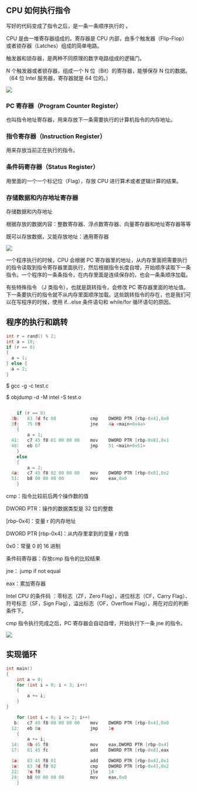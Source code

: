 ## CPU 如何执行指令
写好的代码变成了指令之后，是一条一条顺序执行的 。

CPU 是由一堆寄存器组成的。寄存器是 CPU 内部，由多个触发器（Flip-Flop）或者锁存器（Latches）组成的简单电路。

触发器和锁存器，是两种不同原理的数字电路组成的逻辑门。

N 个触发器或者锁存器，组成一个 N 位（Bit）的寄存器，能够保存 N 位的数据。（64 位 Intel 服务器，寄存器就是 64 位的。）

![](/images/1645783348077-4b5fc3b6-1729-4dbd-8700-597b4fbee12a.png)

### PC 寄存器（Program Counter Register）
也叫指令地址寄存器，用来存放下一条需要执行的计算机指令的内存地址。

### 指令寄存器（Instruction Register）
用来存放当前正在执行的指令。

### 条件码寄存器（Status Register）
用里面的一个一个标记位（Flag），存放 CPU 进行算术或者逻辑计算的结果。

### 存储数据和内存地址寄存器
存储数据和内存地址

根据存放的数据内容：整数寄存器、浮点数寄存器、向量寄存器和地址寄存器等等

既可以存放数据，又能存放地址：通用寄存器

![](/images/1645923256614-afac2af9-87eb-4db2-b089-a29e7f7f5ca3.png)

一个程序执行的时候，CPU 会根据 PC 寄存器里的地址，从内存里面把需要执行的指令读取到指令寄存器里面执行，然后根据指令长度自增，开始顺序读取下一条指令。一个程序的一条条指令，在内存里面是连续保存的，也会一条条顺序加载。



有些特殊指令 （J 类指令），也就是跳转指令，会修改 PC 寄存器里面的地址值。下一条要执行的指令就不从内存里面顺序加载。这些跳转指令的存在，也是我们可以在写程序的时候，使用 if…else 条件语句和 while/for 循环语句的原因。

## 程序的执行和跳转
```c
int r = rand() % 2;
int a = 10;
if (r == 0)
{
  a = 1;
} else {
  a = 2;
} 
```

$ gcc -g -c test.c

$ objdump -d -M intel -S test.o 

```c

    if (r == 0)
  3b:   83 7d fc 00             cmp    DWORD PTR [rbp-0x4],0x0
  3f:   75 09                   jne    4a <main+0x4a>
    {
        a = 1;
  41:   c7 45 f8 01 00 00 00    mov    DWORD PTR [rbp-0x8],0x1
  48:   eb 07                   jmp    51 <main+0x51>
    }
    else
    {
        a = 2;
  4a:   c7 45 f8 02 00 00 00    mov    DWORD PTR [rbp-0x8],0x2
  51:   b8 00 00 00 00          mov    eax,0x0
    } 
```

cmp：指令比较前后两个操作数的值

DWORD PTR：操作的数据类型是 32 位的整数

[rbp-0x4]：变量 r 的内存地址

DWORD PTR [rbp-0x4]：从内存里拿到的变量 r 的值

0x0：常量 0 的 16 进制

条件码寄存器：存放cmp 指令的比较结果

jne： jump if not equal

eax：累加寄存器



Intel CPU 的条件码 ：零标志（ZF，Zero Flag），进位标志（CF，Carry Flag）、符号标志（SF，Sign Flag），溢出标志（OF，Overflow Flag），用在对应的判断条件下。



cmp 指令执行完成之后，PC 寄存器会自动自增，开始执行下一条 jne 的指令。

![](/images/1646051955008-cfd06466-1f7c-4a16-844b-ba622d786ebd.png)

## 实现循环
```c
int main()
{
    int a = 0;
    for (int i = 0; i < 3; i++)
    {
        a += i;
    }
}
```

```c
    for (int i = 0; i <= 2; i++)
   b:   c7 45 f8 00 00 00 00    mov    DWORD PTR [rbp-0x4],0x0
  12:   eb 0a                   jmp    1e 
    {
        a += i;
  14:   8b 45 f8                mov    eax,DWORD PTR [rbp-0x4]
  17:   01 45 fc                add    DWORD PTR [rbp-0x8],eax

  1a:   83 45 f8 01             add    DWORD PTR [rbp-0x4],0x1
  1e:   83 7d f8 02             cmp    DWORD PTR [rbp-0x4],0x2
  22:   7e f0                   jle    14 
  24:   b8 00 00 00 00          mov    eax,0x0
    }
```

